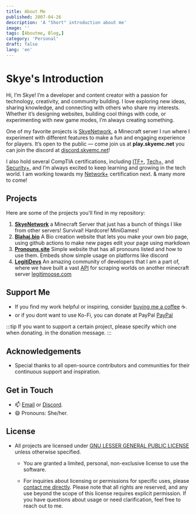 ```yaml
---
title: About Me
published: 2007-04-26
description: 'A "Short" introduction about me'
image: ''
tags: [Aboutme, Blog,]
category: 'Personal'
draft: false 
lang: 'en'
---
```


# Skye's Introduction

Hi, I’m Skye! I’m a developer and content creator with a passion for technology, creativity, and community building. I love exploring new ideas, sharing knowledge, and connecting with others who share my interests. Whether it’s designing websites, building cool things with code, or experimenting with new game modes, I’m always creating something.

One of my favorite projects is [SkyeNetwork](https://www.skyemc.net), a Minecraft server I run where I experiment with different features to make a fun and engaging experience for players. It’s open to the public — come join us at **play.skyemc.net** you can join the discord at [discord.skyemc.net](https://discord.gg/xjS7VKmamB)!

I also hold several CompTIA certifications, including [ITF+](https://www.comptia.org/certifications/it-fundamentals), [Tech+](https://www.comptia.org/certifications/tech), and [Security+](https://www.comptia.org/certifications/security), and I’m always excited to keep learning and growing in the tech world. I am working towards my [Network+](https://www.comptia.org/certifications/network) certification next. & many more to come!


## Projects
Here are some of the projects you'll find in my repository:
1. **[SkyeNetwork](https://www.skyemc.net)** a Minecraft Server that just has a bunch of things I like from other servers! Survival! Hardcore! MiniGames!
2. **[Blahaj.bio](https://blahaj.bio/new)** A Bio creation website that lets you make your own bio page, using github actions to make new pages edit your page using markdown
3. **[Pronouns.site](https://pronouns.site/pronouns)** Simple website that has all pronouns listed and how to use them. Embeds show simple usage on platforms like discord
4. **[LegitiDevs](https://legiti.dev)** An amazing community of developers that I am a part of, where we have built a vast [API](https://legiti.dev/api) for scraping worlds on another minecraft server [legitimoose.com](https://store.legitimoose.com) 



## Support Me
- If you find my work helpful or inspiring, consider [buying me a coffee](https://ko-fi.com/SkyeNetMC) ☕️.
- or if you dont want to use Ko-Fi, you can donate at  PayPal [PayPal](https://paypal.me/SkyeNetworkMC)

:::tip
If you want to support a certain project, please specify which one when donating. in the donation message.
:::

## Acknowledgements
- Special thanks to all open-source contributors and communities for their continuous support and inspiration.


## Get in Touch
- 📫 [Email](mailto:github@contact.nobleskye.dev) or [Discord](https://discord.com/PrettySkye).
- 😄 Pronouns: She/her.


## License
- All projects are licensed under [GNU LESSER GENERAL PUBLIC LICENSE](https://www.gnu.org/licenses/lgpl-3.0.html#license-text) unless otherwise specified.
  - You are granted a limited, personal, non-exclusive license to use the software. 

  - For inquiries about licensing or permissions for specific uses, please [contact me directly](https://nobleskye.dev/#contact).
Please note that all rights are reserved, and any use beyond the scope of this license requires explicit permission. If you have questions about usage or need clarification, feel free to reach out to me.
